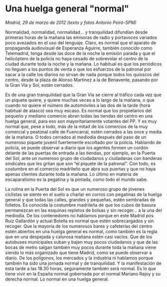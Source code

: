 # Una huelga general "normal"

*Madrid, 29 de marzo de 2012 (texto y fotos Antonio Peiró-SPM)*

Normalidad, normalidad, normalidad… y tranquilidad difundían desde primeras horas de la mañana las emisoras de radio y portavoces variados poco avezados en el uso del lenguaje. Claro, es normal que el aparato de propaganda audiovisual de Esperanza Aguirre, también conocido como Telemadrid, tenga desde las doce de la noche la emisión parada y que el helicóptero de la policía no haya cesado de sobrevolar el centro de la ciudad durante toda la noche y la mañana. Lo habitual es que los periódicos no lleguen a los puntos de venta o que los esfuerzos de la patronal por sacar a la calle los diarios no sirvan de nada porque todos los quioscos del centro, desde la plaza de Alonso Martínez a la de Benavente, pasando por la Gran Vía y Sol, están cerrados. 

Es de una gran tranquilidad que la Gran Vía se cierre al tráfico cada vez que un piquete quiere, y quiere muchas veces a lo largo de la mañana, o que cuando no quiere el número de automóviles a las dos de la tarde (hora habitual de atasco) sea muy escaso. Es normal que los propietarios del pequeño y mediano comercio abran todas las tiendas del centro en una huelga general, para eso son mayoritariamente votantes del PP. Y es muy normal que, pese a todo, más de la mitad de los comercios de la muy comercial y peatonal calle de Fuencarral, estén cerrados a las once y media de la mañana. O todos cerrados al mediodía después del paso de un numeroso piquete juvenil fuertemente escoltado por la policía. Hablando de policía, se puede observar a diario que los agentes formen un cordón delante de las puertas de entrada a las tiendas, por ejemplo, en la Puerta del Sol, ante un numeroso grupo de ciudadanos y ciudadanas con banderas sindicales que les gritan que son “el piquete de la patronal”. Con todo, es costumbre en el comercio madrileño que abra sus puertas y que no haya apenas clientes durante toda la mañana. Lo último en materia de escaparatismo es la pegatina y la pintada, como todo el mundo sabe. 

La rutina en la Puerta del Sol es que un numeroso grupo de jóvenes ciclistas se siente en el suelo a charlar en corros con pegatinas de la huelga general y que todas las calles, grandes y pequeñas, estén sembradas de folletos. Es conocida la costumbre madrileña de que los cubos de basura permanezcan en las esquinas repletos de bolsas y sin recoger… a la una del mediodía. De los contenedores no hablamos porque en este Madrid pos Ruiz Gallardón y actual Botella es normal que estén sobrecargados y sin recoger.
Que la mayoría de los numerosos bares y cafeterías del centro estén abiertos en una huelga general es normal, como también es la regla que en una despejada y calurosa mañana estén casi vacíos. Que de los autobuses municipales suban y bajen muy pocos ciudadanos y que de las bocas de metro salgan también muy pocos durante toda la mañana viene siendo lo más organizado que tiene Madrid, como se puede observar a diario. De los polígonos, los mercados y la industria ni hablamos porque también ha sido una jornada normal y de tranquilidad. Y la manifestación de esta tarde a las 18.30 horas, seguramente también será normal. Es lo que tiene vivir en la España normal gobernada por el normal Mariano Rajoy y su derecha normal. Lo normal en una huelga general.
